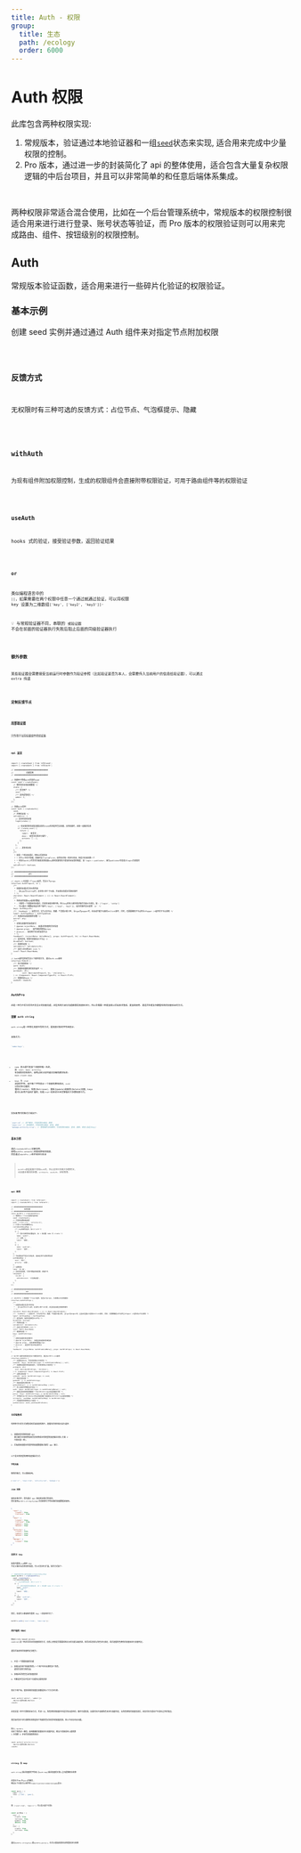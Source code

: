 ```yaml
---
title: Auth - 权限
group:
  title: 生态
  path: /ecology
  order: 6000
---
```


# Auth 权限

此库包含两种权限实现:

1. 常规版本，验证通过本地验证器和一组[`seed`](/docs/utils/seed)状态来实现, 适合用来完成中少量权限的控制。
2. Pro 版本，通过进一步的封装简化了 api 的整体使用，适合包含大量复杂权限逻辑的中后台项目，并且可以非常简单的和任意后端体系集成。

<br>

两种权限非常适合混合使用，比如在一个后台管理系统中，常规版本的权限控制很适合用来进行进行登录、账号状态等验证，而 Pro 版本的权限验证则可以用来完成路由、组件、按钮级别的权限控制。

## Auth

常规版本验证函数，适合用来进行一些碎片化验证的权限验证。

### 基本示例

创建 seed 实例并通过通过 Auth 组件来对指定节点附加权限

<code src="./base-demo.tsx" />

### 反馈方式

无权限时有三种可选的反馈方式：占位节点、气泡框提示、隐藏

<code src="./feedback-type-demo.tsx" />

### withAuth

为现有组件附加权限控制，生成的权限组件会直接附带权限验证，可用于路由组件等的权限验证

<code src="./with-auth-demo.tsx" />

### useAuth

hooks 式的验证，接受验证参数，返回验证结果

<code src="./use-auth-demo.tsx" />

### or

类似编程语言中的 `||`，如果需要在两个权限中任意一个通过就通过验证，可以将权限 key 设置为二维数组`['key', ['key2', 'key3']]`·

💡 与常规验证器不同，串联的 `或验证器` 不会在前面的验证器执行失败后阻止后面的同级验证器执行

<code src="./or-demo.tsx" />

### 额外参数

某些验证器会需要接受当前运行时参数作为验证参照（比如验证是否为本人，会需要传入当前用户的信息给验证器），可以通过 extra 传递

<code src="./extra-demo.tsx" />

### 定制反馈节点

<code src="./custom-demo.tsx" />

### 局部验证器

只作用于当前挂载组件的验证器

<code src="./scope-demo.tsx" />

### api 速览

```tsx | pure
import { createSeed } from 'm78/seed';
import { createAuth } from 'm78/auth';

// ###############################
//            创建实例
// ###############################

// 创建用于管理auth状态的seed
const seed = createSeed({
  /* 被所有验证器依赖数据 */
  state: {
    /** 登录用户 */
    user: '',
    /** 是否是管理员 */
    admin: 2,
  },
});

// 创建Auth实例
const Auth = createAuth({
  seed,
  /* 声明验证器 */
  validators: {
    // 登录状态验证器
    login(state) {

      // 验证器的职责就是根据当前的state检测是否包含权限，没有权限时，返回一组描述信息
      if (!state.user) {
        return {
          label: '未登录',
          desc: '请登录后再进行操作',
          actions: [...],
        };
      }
    },
    // ...更多验证器
  },
  /**
   * 如果一个验证未通过，则阻止后续验证
   * * 对于or中的子权限，即使开启了validFirst，依然会对每一项进行验证，但是只会返回第一个
   * * 在执行auth()时将优先级更高的权限key放到前面有助于提高验证反馈的精度, 如 login > publisher, 因为publisher状态是以login为前提的
   *  */
  validFirst?: boolean;
});

// ###############################
//              API
// ###############################

// <Auth />本身是一个react组件，包含以下props
interface AuthProps<S, V> {
  /**
   * 权限验证通过后显示的内容
   * - 当type为tooltip时，必须传入单个子元素，并且保证其能正常接收事件
   * */
  children: React.ReactElement | (() => React.ReactElement);
  /**
   * 待验证的权限key组成的数组
   * - 只要有一个权限未验证通过，后续验证就会被中断，所以key的传入顺序最好按优先级从左到右，如: ['login', 'isVip']
   * - 可以通过二维数组来组合两个条件['key1', ['key2', 'key3']], 组合的条件表示逻辑 `or` */
  keys: AuthKeys<V>;
  /** 'feedback' | 反馈方式，分为占位节点、隐藏、气泡提示框三种, 当type为popper时，会自动拦截子元素的onClick事件, 同时，也需要确保子节点符合<Popper />组件的子节点规则 */
  type?: AuthTypeKeys | AuthTypeEnum;
  /** 传递给验证器的额外参数 */
  extra?: any;
  /**
   * 定制无权限时的反馈样式
   * @param rejectMeta - 未通过的权限的具体信息
   * @param props - 组件接收的原始props
   * @return - 返回用于显示的反馈节点
   * */
  feedback?: (rejectMeta: ValidMeta[], props: AuthProps<S, V>) => React.ReactNode;
  /** 是否禁用，禁用时直接显示子节点 */
  disabled?: boolean;
  /** 局部验证器 */
  validators?: Validators<S>;
  /** 自定义显示的403 icon */
  icon?: React.ReactNode;
}

// Auth组件实例还包含以下属性和方法, 通过Auth.xxx使用
interface RCAuth {
  /** 执行权限验证 */
  auth: Auth;
  /** 创建带权限检测的高阶组件 */
  withAuth: <P>(
          conf: Omit<AuthProps<S, V>, 'children'>,
  ) => (Component: React.ComponentType<P>) => React.FC<P>;
  /** 权限验证hook */
  useAuth: UseAuth;
}

```

## AuthPro

这是一种为中后台项目开发设计的权限功能，这些系统大部分功能都围绕权限来进行，所以会需要一种更容易以后端技术集成、更容易使用、更适合处理复杂繁重系统的权限验证的方式。

### 理解 auth string

`auth string`是一种简化权限书写的方式，是权限对象的字符串表示.

其格式为:

```ts
`name:keys`;
```

<br>

- `name` 表示能代表某个权限的唯一名称, 如：`user`、`news`、`activity`, 在多模块的系统中，使用点来分割并描述详细的模块名称: `main.client.news`
- `keys` 为 `crud` 这样的字符，其中每个字符表示一个权限的拥有情况，`curd` 分别对应功能的 增加(Create)、检索(Retrieve)、更新(Update)和删除(Delete)权限，keys 是可以由用户自由扩展的，但是`crud`一般来说已经足够描述大多数权限行为。

<br>

实际使用时的格式大致如下:

```ts
`user:cd` // 用户模块，可用权限为增加、删除
`news:cru` // 新闻模块，可用权限为增加、查询、更新
`manage.activity:crua`; // 管理端的活动模块，可用权限为增加、查询、更新、审批(自定义key)
```

### 基本示例

通过`createAuthPro()`创建实例, 使用`AuthPro.setAuth()`来更改拥有的权限, 然后通过`<AuthPro />`组件来进行验证

> `AuthPro`底层是基于常规`Auth`的，所以支持它的绝大多数用法, 比如基本相同的参数、`withAuth`、`useAuth`、定制等等.

<code src="./pro/base.tsx" />

### api 速览

```tsx | pure
import { createSeed } from 'm78/seed';
import { createAuthPro } from 'm78/auth';

// ###############################
//            实例创建
// ###############################
const AuthPro = createAuthPro({
  // 需要传入一个seed控制内部状态
  seed: createSeed(),
  // 可选的设置初始权限
  auth: ['user:cru', 'article:d'],
  // 扩展curd以外的额外key
  customAuthKeysMap: {
    /** key的简写名称, 如c/r/u/d */
    a: {
      /** 表示该简写的完整名称, 如 c 的完整 name 为 create */
      name: 'audit',
      /** 标题 */
      label: '审核',
    },
    p: {
      name: 'publish',
      label: '发布',
    },
  },
  // 为权限名赋予语义化的名称, 使其在用于反馈时更友好
  authNameMap: {
    user: '用户',
    article: '文章',
  },
  // 设置语言
  lang: 'zh-CN',
  // 自定语言配置, 可用于覆盖现有配置，或者扩充
  languages: {
    'zh-CN': {
      noPermission: '😥没有权限',
    },
  },
});

// ###############################
//              api
// ###############################

// <AuthPro />本身是一个react组件，包含以下props, 与常规Auth非常相似
interface AuthProProps {
  /**
   * 权限验证通过后显示的内容
   * - 当type为tooltip时，必须传入单个子元素，并且保证其能正常接收事件
   * */
  children: React.ReactElement | (() => React.ReactElement);
  /** 'feedback' | 反馈方式，分为占位节点、隐藏、气泡提示框三种, 当type为popper时，会自动拦截子元素的onClick事件, 同时，也需要确保子节点符合<Popper />组件的子节点规则 */
  type?: AuthTypeKeys | AuthTypeEnum;
  /** 是否禁用，禁用时直接显示子节点 */
  disabled?: boolean;
  /** 局部验证器 */
  validators?: Validators<S>;
  /** 自定义显示的403 icon */
  icon?: React.ReactNode;
  /** 期望的权限 */
  keys: AuthProStrings;
  /**
   * 定制无权限时的反馈样式
   * @param rejectMeta - 未通过的权限的具体信息
   * @param props - 组件接收的原始props
   * @return - 返回用于显示的反馈节点
   * */
  feedback?: (rejectMeta: AuthProValidMeta[], props: AuthProProps) => React.ReactNode;
}

// AuthPro组件实例还包含以下属性和方法, 通过AuthPro.xxx使用
interface AuthPro {
  /** 权限验证hook, 可参考常规Auth的用法 */
  useAuth: (keys: AuthProStrings) => AuthProValidMeta[] | null;
  /** 创建带权限检测的高阶组件, 可参考常规Auth的用法 */
  withAuth: <P>(
    conf: Omit<AuthProProps, 'children'>,
  ) => (Component: React.ComponentType<P>) => React.FC<P>;
  /** 设置当前权限 */
  setAuth: (auth: AuthProStrings) => void;
  /** 获取当前权限 */
  getAuth: () => AuthProStrings;
  /** 获取权限的详细对象 */
  getAuthDetail: () => AuthProDetailMap | null;
  /** 传入权限字符数组进行验证 */
  auth: (keys: AuthProStrings) => AuthProValidMeta[] | null;
  /** 根据当前实例的配置解析一个AuthProStrings并返回解析对象 */
  parse: (keys: AuthProStrings) => AuthProDetailMap | null;
  /** 字符串化AuthProDetailMap并返回每个权限的AuthProStrings组成的数组 */
  stringify: (authMap: AuthProDetailMap) => AuthProStrings;
  /** 内部使用的常规版auth实例 */
  authInstance: Auth<_AuthSeedProState>;
}
```

### 与后端集成

有两种可行的方式来集成到后端权限系统中，根据你的项目情况自行选择：

1. 根据现有系统的权限 api 接口编写本地转换器来将其转换成本库期望的权限描述对象(方案 2 中的任意一种).
2. 后端直接根据本库提供的权限数据格式编写 api 接口.

以下是本库期望的两种权限描述方式:

**字符风格**

推荐的格式，可以直接使用。

```ts
['user:cr', 'news:crud', 'activity:cud', 'manage:c'];
```

**JSON 风格**

使用此格式时，首先通过 api 接收到此格式的返回, 然后使用`AuthPro.stringify(map)`将其转换为字符风格的权限数据来使用。

```json
{
  "user": {
    "create": true,
    "retrieve": true
  },
  "news": {
    "create": true,
    "retrieve": true,
    "update": true,
    "delete": true
  },
  "activity": {
    "create": true,
    "update": true,
    "delete": true
  },
  "manage": {
    "create": true
  }
}
```

### 自定义 key

如果内置的`crud`四种 key 不足以描述当前的项目权限，可以对其进行扩展，操作方式如下:

```ts
// 创建实例时传入额外配置customAuthKeysMap
const AuthPro = createAuthPro({
  seed: createSeed(),
  customAuthKeysMap: {
    /** key的简写名称, 如c/r/u/d */
    a: {
      /** 表示该简写的完整名称, 如 c 的完整 name 为 create */
      name: 'audit',
      /** 标题 */
      label: '审核',
    },
    p: {
      name: 'publish',
      label: '发布',
    },
  },
});
```

然后，你就可以像使用内置的 key 一样使用它们了:

```ts
AuthPro.auth(['user:cruda', 'news:cap']);
```

### 用户端的 RBAC

RBAC(role based access control)是一种非常常见的权限控制方式，其核心思想是将需要控制访问的功能当做资源，再将这些资源与角色进行绑定，最后根据角色拥有的权限来进行权限判定。

通常后端项目的权限判定流程为:

1. 开发一个需要权限的功能
2. 获取当前用户所属的角色(一个用户往往会拥有多个角色, 通常将其称为角色组)
3. 获取这些角色包含的权限资源
4. 判断是否包含开发这个功能所必要的资源

而对于用户端，很多系统的权限实现都是用以下方式进行的:

```tsx | pure
<Auth auth={['editor', 'admin']}>
  <Button>发布文章</Button>
</Auth>
```

这其实是一种不可靠的验证方式，考虑一点，角色拥有的权限往往是具有动态性的，随时可能变更，如果代码中依赖角色来进行权限判定，当角色拥有的权限变更后，这段代码可能会产生意料之外的错误。

而后端代码中进行最终检测的是用户所属角色对应的所有权限资源，所以不会存在此问题。

所以，`AuthPro` 去掉了角色这一概念，使用精确的权限来进行权限判定，相当于直接采用上面的第 1 步和第 4 步来完成权限的验证:

```tsx | pure
<Auth auth={['article:cru']}>
  <Button>发布文章</Button>
</Auth>
```

<br>

### string 与 map

`auth string`(描述权限的字符串)与`auth map`(描述权限的对象)之间能够相互转换

这类似于`URL`中`query`的概念, 例如以下对象可以用字符`?name=lxj&like=code&like=game`表示:

```ts
const query = {
  name: 'lxj',
  like: ['code', 'game'],
};
```

而 `['user:crud', 'news:cr']` 可以表示如下对象:

```ts
const authMap = {
  user: {
    create: true,
    retrieve: true,
    update: true,
    delete: true,
  },
  user: {
    create: true,
    retrieve: true,
  },
};
```

通过`AuthPro.stringify()`和`AuthPro.parse()`，你可以很容易的在这两者间进行转换
